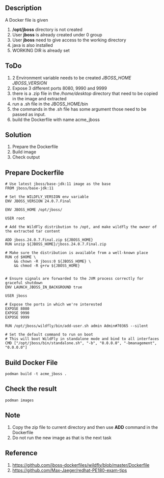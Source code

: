 Description
---
A Docker file is given
1. **/opt/jboss** directory is not created
2. User **jboss** is already created under 0 group
3. User **jboss** need to give access to the working directory
4. java is also installed
5. WORKING DIR is already set


ToDo
---
1. 2 Environment variable needs to be created *JBOSS_HOME* *JBOSS_VERSION*
2. Expose 3 different ports 8080, 9990 and 9999
3. there is a .zip file in the */home/desktop* directory that need to be copied in the image and extracted
4. run a .sh file in the JBOSS_HOME/bin
5. the commands in the .sh file has some argument those need to be passed as input.
6. build the Dockerfile with name acme_jboss

Solution
---
1. Prepare the Dockerfile
2. Build image
3. Check output

Prepare Dockerfile
---
```
# Use latest jboss/base-jdk:11 image as the base
FROM jboss/base-jdk:11

# Set the WILDFLY_VERSION env variable
ENV JBOSS_VERSION 24.0.7.Final

ENV JBOSS_HOME /opt/jboss/

USER root

# Add the WildFly distribution to /opt, and make wildfly the owner of the extracted tar content

ADD jboss.24.0.7.Final.zip ${JBOSS_HOME}
RUN unzip ${JBOSS_HOME}/jboss.24.0.7.Final.zip

# Make sure the distribution is available from a well-known place
RUN cd $HOME \
    && chown -R jboss:0 ${JBOSS_HOME} \
    && chmod -R g+rw ${JBOSS_HOME}


# Ensure signals are forwarded to the JVM process correctly for graceful shutdown
ENV LAUNCH_JBOSS_IN_BACKGROUND true

USER jboss

# Expose the ports in which we're interested
EXPOSE 8080
EXPOSE 9990
EXPOSE 9999

RUN /opt/jboss/wildfly/bin/add-user.sh admin Admin#70365 --silent

# Set the default command to run on boot
# This will boot WildFly in standalone mode and bind to all interfaces
CMD ["/opt/jboss/bin/standalone.sh", "-b", "0.0.0.0", "-bmanagement", "0.0.0.0"]
```

Build Docker File
---
```
podman build -t acme_jboss .
```

Check the result
---

```
podman images
```

Note
---
1. Copy the zip file to current directory and then use **ADD** command in the Dockerfile
2. Do not run the new image as that is the next task

Reference
---
1. https://github.com/jboss-dockerfiles/wildfly/blob/master/Dockerfile
2. https://github.com/Max-Jaeger/redhat-PE180-exam-tips
